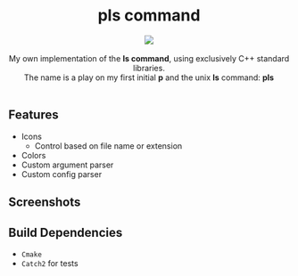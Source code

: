 <div align="center">
    <h1>pls command</h1>
    <div>
      <img src="https://img.shields.io/badge/C++-00599C?style=for-the-badge&logo=cplusplus&logoColor=white">
    </div><br>
    My own implementation of the <b>ls command</b>, using exclusively C++ standard libraries.<br>
    The name is a play on my first initial <b>p</b> and the unix <b>ls</b> command: <b>pls</b>
</div><br>



## Features
- Icons
  - Control based on file name or extension
- Colors
- Custom argument parser
- Custom config parser

## Screenshots

## Build Dependencies
- `Cmake`
- `Catch2` for tests
